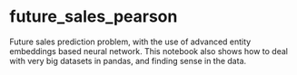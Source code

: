 # future_sales_pearson
Future sales prediction problem, with the use of advanced entity embeddings based neural network. This notebook also shows how to deal with very big datasets in pandas, and finding sense in the data.
